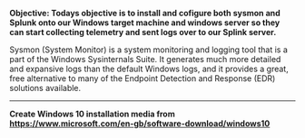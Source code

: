 <b>Objective: Todays objective is to install and cofigure both sysmon and Splunk onto our Windows target machine and windows server so they can start collecting telemetry and sent logs over to our Splink server.</b>

<p>Sysmon (System Monitor) is a system monitoring and logging tool that is a part of the Windows Sysinternals Suite. It generates much more detailed and expansive logs than the default Windows logs, and it provides a great, free alternative to many of the Endpoint Detection and Response (EDR) solutions available.</p>

<hr>

<b>Create Windows 10 installation media from https://www.microsoft.com/en-gb/software-download/windows10</b>

